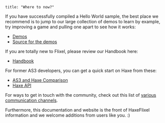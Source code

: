 ```
title: "Where to now?"
```

If you have successfully compiled a Hello World sample, the best place we recommend is to jump to our large collection of demos to learn by example, try improving a game and pulling one apart to see how it works:

*   [Demos](http://haxeflixel.com/demos)
*   [Source for the demos](https://github.com/HaxeFlixel/flixel-demos/tree/master)

If you are totally new to Flixel, please review our Handbook here:

*   [Handbook](http://haxeflixel.com/documentation/haxeflixel-handbook/)

For former AS3 developers, you can get a quick start on Haxe from these:

*   [AS3 and Haxe Comparison](http://www.openfl.org/archive/developer/documentation/actionscript-developers/)
*   [​Haxe API](http://api.haxe.org/)

For ways to get in touch with the community, check out this list of [various communication channels](/documentation/community/).

Furthermore, this documentation and website is the front of HaxeFlixel information and we welcome additions from users like you. :)
